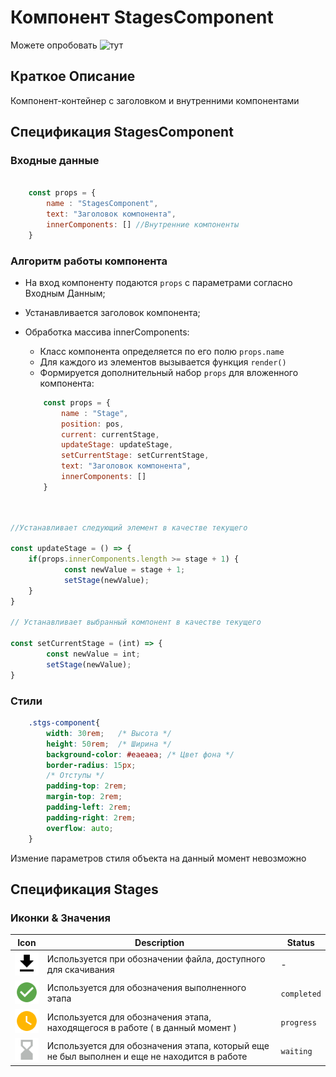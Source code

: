 # Компонент StagesComponent

Можете опробовать ![тут]("https://stagecomponent.herokuapp.com") 

## Краткое Описание 

Компонент-контейнер с заголовком и внутренними компонентами

## Спецификация StagesComponent


### Входные данные

```js

    const props = {
        name : "StagesComponent",
        text: "Заголовок компонента",
        innerComponents: [] //Внутренние компоненты
    }

```

### Алгоритм работы компонента

* На вход компоненту подаются `props` с параметрами согласно Входным Данным;
* Устанавливается заголовок компонента;
* Обработка массива innerComponents:
    * Класс компонента определяется по его полю `props.name`
    * Для каждого из элементов вызывается функция `render()`
    * Формируется дополнительный набор `props` для вложенного компонента:

    ```js
        const props = {
            name : "Stage",
            position: pos,
            current: currentStage,
            updateStage: updateStage,
            setCurrentStage: setCurrentStage,
            text: "Заголовок компонента",
            innerComponents: []
        }
     
    ```

```js

//Устанавливает следующий элемент в качестве текущего

const updateStage = () => {
    if(props.innerComponents.length >= stage + 1) {
            const newValue = stage + 1;
            setStage(newValue);
    }
}

// Устанавливает выбранный компонент в качестве текущего

const setCurrentStage = (int) => {
        const newValue = int;
        setStage(newValue);
}


```


### Стили 

```css
    .stgs-component{
        width: 30rem;   /* Высота */
        height: 50rem;  /* Ширина */
        background-color: #eaeaea; /* Цвет фона */
        border-radius: 15px;
        /* Отступы */
        padding-top: 2rem;
        margin-top: 2rem;
        padding-left: 2rem;
        padding-right: 2rem;
        overflow: auto;
    }
```

Измение параметров стиля объекта на данный момент невозможно



## Спецификация Stages

### Иконки & Значения 

| Icon | Description | Status |
| --- | --- | --- |
| ![download](https://github.com/sigarachi/stagescomponent/blob/master/public/resources/icons/download.svg) | Используется при обозначении файла, доступного для скачивания | - |
| ![check](https://github.com/sigarachi/stagescomponent/blob/master/public/resources/icons/completed.svg) | Используется для обозначения выполненного этапа | `completed` |
| ![in_progress](https://github.com/sigarachi/stagescomponent/blob/master/public/resources/icons/progress.svg) | Используется для обозначения этапа, находящегося в работе ( в данный момент ) | `progress` |
| ![wait](https://github.com/sigarachi/stagescomponent/blob/master/public/resources/icons/waiting.svg) | Используется для обозначения этапа, который еще не был выполнен и еще не находится в работе | `waiting` | 




